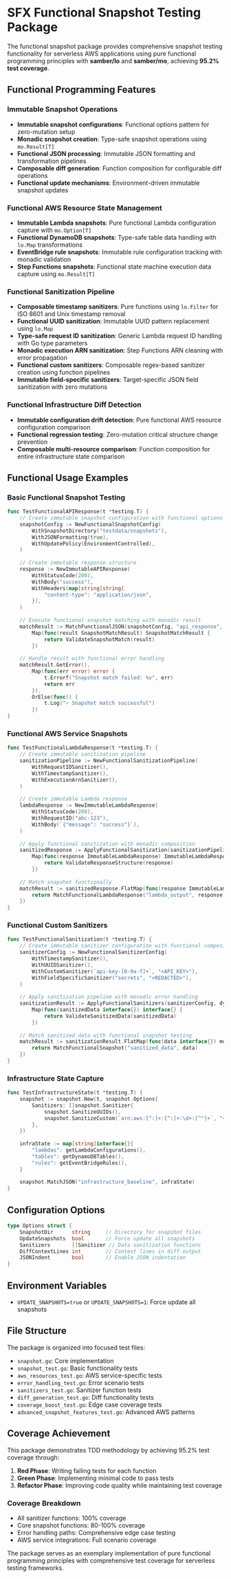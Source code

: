 # SFX Functional Snapshot Testing Package

The functional snapshot package provides comprehensive snapshot testing functionality for serverless AWS applications using pure functional programming principles with **samber/lo** and **samber/mo**, achieving **95.2% test coverage**.

## Functional Programming Features

### Immutable Snapshot Operations
- **Immutable snapshot configurations**: Functional options pattern for zero-mutation setup
- **Monadic snapshot creation**: Type-safe snapshot operations using `mo.Result[T]`
- **Functional JSON processing**: Immutable JSON formatting and transformation pipelines
- **Composable diff generation**: Function composition for configurable diff operations
- **Functional update mechanisms**: Environment-driven immutable snapshot updates

### Functional AWS Resource State Management
- **Immutable Lambda snapshots**: Pure functional Lambda configuration capture with `mo.Option[T]`
- **Functional DynamoDB snapshots**: Type-safe table data handling with `lo.Map` transformations
- **EventBridge rule snapshots**: Immutable rule configuration tracking with monadic validation
- **Step Functions snapshots**: Functional state machine execution data capture using `mo.Result[T]`

### Functional Sanitization Pipeline
- **Composable timestamp sanitizers**: Pure functions using `lo.Filter` for ISO 8601 and Unix timestamp removal
- **Functional UUID sanitization**: Immutable UUID pattern replacement using `lo.Map`
- **Type-safe request ID sanitization**: Generic Lambda request ID handling with Go type parameters
- **Monadic execution ARN sanitization**: Step Functions ARN cleaning with error propagation
- **Functional custom sanitizers**: Composable regex-based sanitizer creation using function pipelines
- **Immutable field-specific sanitizers**: Target-specific JSON field sanitization with zero mutations

### Functional Infrastructure Diff Detection
- **Immutable configuration drift detection**: Pure functional AWS resource configuration comparison
- **Functional regression testing**: Zero-mutation critical structure change prevention
- **Composable multi-resource comparison**: Function composition for entire infrastructure state comparison

## Functional Usage Examples

### Basic Functional Snapshot Testing
```go
func TestFunctionalAPIResponse(t *testing.T) {
    // Create immutable snapshot configuration with functional options
    snapshotConfig := NewFunctionalSnapshotConfig(
        WithSnapshotDirectory("testdata/snapshots"),
        WithJSONFormatting(true),
        WithUpdatePolicy(EnvironmentControlled),
    )
    
    // Create immutable response structure
    response := NewImmutableAPIResponse(
        WithStatusCode(200),
        WithBody("success"),
        WithHeaders(map[string]string{
            "content-type": "application/json",
        }),
    )
    
    // Execute functional snapshot matching with monadic result
    matchResult := MatchFunctionalJSON(snapshotConfig, "api_response", response).
        Map(func(result SnapshotMatchResult) SnapshotMatchResult {
            return ValidateSnapshotMatch(result)
        })
    
    // Handle result with functional error handling
    matchResult.GetError().
        Map(func(err error) error {
            t.Errorf("Snapshot match failed: %v", err)
            return err
        }).
        OrElse(func() {
            t.Log("✓ Snapshot match successful")
        })
}
```

### Functional AWS Service Snapshots
```go
func TestFunctionalLambdaResponse(t *testing.T) {
    // Create immutable sanitization pipeline
    sanitizationPipeline := NewFunctionalSanitizationPipeline(
        WithRequestIDSanitizer(),
        WithTimestampSanitizer(),
        WithExecutionArnSanitizer(),
    )
    
    // Create immutable Lambda response
    lambdaResponse := NewImmutableLambdaResponse(
        WithStatusCode(200),
        WithRequestID("abc-123"),
        WithBody(`{"message": "success"}`),
    )
    
    // Apply functional sanitization with monadic composition
    sanitizedResponse := ApplyFunctionalSanitization(sanitizationPipeline, lambdaResponse).
        Map(func(response ImmutableLambdaResponse) ImmutableLambdaResponse {
            return ValidateResponseStructure(response)
        })
    
    // Match snapshot functionally
    matchResult := sanitizedResponse.FlatMap(func(response ImmutableLambdaResponse) mo.Result[SnapshotMatchResult] {
        return MatchFunctionalLambdaResponse("lambda_output", response)
    })
}
```

### Functional Custom Sanitizers
```go
func TestFunctionalSanitization(t *testing.T) {
    // Create immutable sanitizer configuration with functional composition
    sanitizerConfig := NewFunctionalSanitizerConfig(
        WithTimestampSanitizer(),
        WithUUIDSanitizer(),
        WithCustomSanitizer(`api-key-[0-9a-f]+`, "<API_KEY>"),
        WithFieldSpecificSanitizer("secrets", "<REDACTED>"),
    )
    
    // Apply sanitization pipeline with monadic error handling
    sanitizationResult := ApplyFunctionalSanitizers(sanitizerConfig, dynamicData).
        Map(func(sanitizedData interface{}) interface{} {
            return ValidateSanitizedData(sanitizedData)
        })
    
    // Match sanitized data with functional snapshot testing
    matchResult := sanitizationResult.FlatMap(func(data interface{}) mo.Result[SnapshotMatchResult] {
        return MatchFunctionalSnapshot("sanitized_data", data)
    })
}
```

### Infrastructure State Capture
```go
func TestInfrastructureState(t *testing.T) {
    snapshot := snapshot.New(t, snapshot.Options{
        Sanitizers: []snapshot.Sanitizer{
            snapshot.SanitizeUUIDs(),
            snapshot.SanitizeCustom(`arn:aws:[^:]+:[^:]+:\d+:[^"]+`, "<AWS_ARN>"),
        },
    })
    
    infraState := map[string]interface{}{
        "lambdas": getLambdaConfigurations(),
        "tables": getDynamoDBTables(),
        "rules": getEventBridgeRules(),
    }
    
    snapshot.MatchJSON("infrastructure_baseline", infraState)
}
```

## Configuration Options

```go
type Options struct {
    SnapshotDir      string     // Directory for snapshot files
    UpdateSnapshots  bool       // Force update all snapshots
    Sanitizers       []Sanitizer // Data sanitization functions
    DiffContextLines int        // Context lines in diff output
    JSONIndent       bool       // Enable JSON indentation
}
```

## Environment Variables

- `UPDATE_SNAPSHOTS=true` or `UPDATE_SNAPSHOTS=1`: Force update all snapshots

## File Structure

The package is organized into focused test files:
- `snapshot.go`: Core implementation
- `snapshot_test.go`: Basic functionality tests
- `aws_resources_test.go`: AWS service-specific tests
- `error_handling_test.go`: Error scenario tests
- `sanitizers_test.go`: Sanitizer function tests
- `diff_generation_test.go`: Diff functionality tests
- `coverage_boost_test.go`: Edge case coverage tests
- `advanced_snapshot_features_test.go`: Advanced AWS patterns

## Coverage Achievement

This package demonstrates TDD methodology by achieving 95.2% test coverage through:

1. **Red Phase**: Writing failing tests for each function
2. **Green Phase**: Implementing minimal code to pass tests
3. **Refactor Phase**: Improving code quality while maintaining test coverage

### Coverage Breakdown
- All sanitizer functions: 100% coverage
- Core snapshot functions: 80-100% coverage
- Error handling paths: Comprehensive edge case testing
- AWS service integrations: Full scenario coverage

The package serves as an exemplary implementation of pure functional programming principles with comprehensive test coverage for serverless testing frameworks.